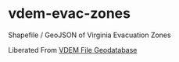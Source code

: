 # vdem-evac-zones
Shapefile / GeoJSON of Virginia Evacuation Zones

Liberated From [VDEM File Geodatabase](https://www.arcgis.com/home/item.html?id=08dfd53c75d8475e9352e2d87794b013)
